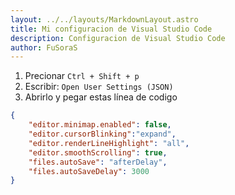 ```yaml
---
layout: ../../layouts/MarkdownLayout.astro
title: Mi configuracion de Visual Studio Code
description: Configuracion de Visual Studio Code
author: FuSoraS
---
```

1. Precionar `Ctrl + Shift + p`
2. Escribir: `Open User Settings (JSON)`
3. Abrirlo y pegar estas línea de codigo
```json
{
	"editor.minimap.enabled": false,
	"editor.cursorBlinking":"expand",
	"editor.renderLineHighlight": "all",
	"editor.smoothScrolling": true,
	"files.autoSave": "afterDelay",
	"files.autoSaveDelay": 3000
}
```